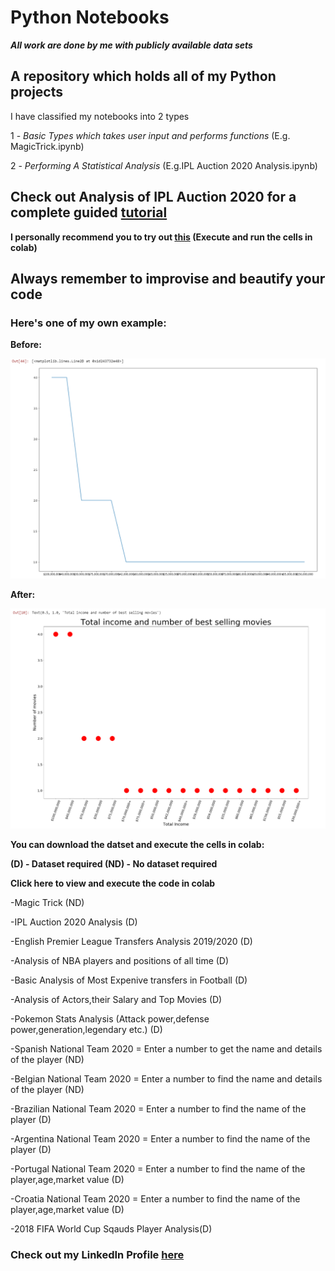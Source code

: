 # Python Notebooks

***All work are done by me with publicly available data sets***

## A repository which holds all of my Python projects
 
I have classified my notebooks into 2 types

1 - *Basic Types which takes user input and performs functions* (E.g. MagicTrick.ipynb)

2 - *Performing A Statistical Analysis* (E.g.IPL Auction 2020 Analysis.ipynb)

## Check out Analysis of IPL Auction 2020 for a complete guided [tutorial](https://github.com/Thesavagecoder7784/PythonNotebooks/blob/master/Analysis%20of%20IPL%20Auction%202020.ipynb)

**I personally recommend you to try out [this](https://colab.research.google.com/drive/1JJSTd0jVsw_Wa82gsexqUCPT9ErfDT0W?usp=sharing)
(Execute and run the cells in colab)**

## Always remember to improvise and beautify your code

### Here's one of my own example:

**Before:**

![alt text](https://github.com/Thesavagecoder7784/datasets-images/blob/master/Maplotlib%20Actor%20Before.PNG?raw=true)

**After:**

![alt text](https://github.com/Thesavagecoder7784/datasets-images/blob/master/Maplotlib%20Actor%20After.PNG?raw=true)

**You can download the datset and execute the cells in colab:**

**(D) - Dataset required  (ND) - No dataset required**

**Click here to view and execute the code in colab**

-Magic Trick (ND)
 
-IPL Auction 2020 Analysis (D)
  
-English Premier League Transfers Analysis 2019/2020 (D)
  
-Analysis of NBA players and positions of all time (D)
  
-Basic Analysis of Most Expenive transfers in Football (D)
  
-Analysis of Actors,their Salary and Top Movies (D)

-Pokemon Stats Analysis (Attack power,defense power,generation,legendary etc.) (D)
  
-Spanish National Team 2020 = Enter a number to get the name and details of the player (ND)
        
-Belgian National Team 2020 = Enter a number to find the name and details of the player (ND)
  
-Brazilian National Team 2020 = Enter a number to find the name of the player (D)
	
-Argentina National Team 2020 = Enter a number to find the name of the player (D)
  
-Portugal National Team 2020 = Enter a number to find the name of the player,age,market value  (D)  

-Croatia National Team 2020 = Enter a number to find the name of the player,age,market value (D)
  
-2018 FIFA World Cup Sqauds Player Analysis(D)

### Check out my LinkedIn Profile [here](https://www.linkedin.com/in/prabhat-palraj-237719172/)

